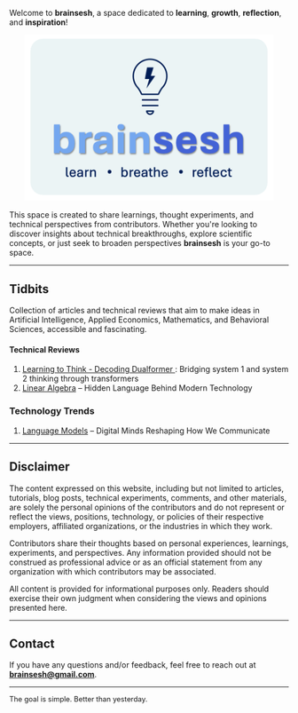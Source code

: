 <!-- # brainsesh -->

Welcome to **brainsesh**, a space dedicated to **learning**, **growth**, **reflection**, and **inspiration**!

<!-- [**Techdrop**](#techdrop) | [**Tidbits**](#tidbits) | [**Tutorials**](#tutorials) -->

<div style="text-align: center;">
  <img src="./images/logo.jpg" alt="Brainsesh Logo" width="450"/>
</div>

This space is created to share learnings, thought experiments, and technical perspectives from contributors. Whether you're looking to discover insights about technical breakthroughs, explore scientific concepts, or just seek to broaden perspectives **brainsesh** is your go-to space.

---

<!-- ## Techdrop -->
<!-- Explore a collection of informal demonstrations of technical experiments. -->

<!-- #### Conversational Assistant -->
<!-- 1. <a href="./docs/the-art-of-brainstorming/index.html" target="_blank">Conversational Assistant</a> – Interview with a language model to discover technical topics. -->

<!-- --- -->

## Tidbits
Collection of articles and technical reviews that aim to make ideas in Artificial Intelligence, Applied Economics, Mathematics, and Behavioral Sciences, accessible and fascinating.

#### Technical Reviews
1. <a href="./docs/dualformer/index.html" target="_blank">Learning to Think - Decoding Dualformer </a> : Bridging system 1 and system 2 thinking through transformers
2. <a href="./docs/the-art-of-brainstorming/index.html" target="_blank">Linear Algebra</a> – Hidden Language Behind Modern Technology

### Technology Trends
1. <a href="./docs/the-art-of-brainstorming/index.html" target="_blank">Language Models</a> – Digital Minds Reshaping How We Communicate

---

<!-- ## Tutorials -->
<!-- Explore a collection of tutorials that provide concise overviews of diverse topics. From fundamental principles to specialized techniques, these tutorials can serve as accessible entry points for expanding knowledge and skillset. -->

<!-- 1. <a href="./docs/the-art-of-brainstorming/index.html" target="_blank">Linear Algebra</a> – Hidden Language Behind Modern Technology
2. <a href="./docs/the-art-of-brainstorming/index.html" target="_blank">Neural Networks</a> – Where Mathematics Mimics the Mind
3. <a href="./docs/the-art-of-brainstorming/index.html" target="_blank">Language Models</a> – Digital Minds Reshaping How We Communicate -->

<!-- --- -->

## Disclaimer

The content expressed on this website, including but not limited to articles, tutorials, blog posts, technical experiments, comments, and other materials, are solely the personal opinions of the contributors and do not represent or reflect the views, positions, technology, or policies of their respective employers, affiliated organizations, or the industries in which they work.

Contributors share their thoughts based on personal experiences, learnings, experiments, and perspectives. Any information provided should not be construed as professional advice or as an official statement from any organization with which contributors may be associated.

All content is provided for informational purposes only. Readers should exercise their own judgment when considering the views and opinions presented here.

---

## Contact

If you have any questions and/or feedback, feel free to reach out at **[brainsesh@gmail.com](mailto:brainsesh@gmail.com)**.

---

<div align="left" style="font-size: 0.8rem;">
  The goal is simple. Better than yesterday. 
</div>


